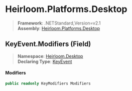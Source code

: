 # Heirloom.Platforms.Desktop

> **Framework**: .NETStandard,Version=v2.1  
> **Assembly**: [Heirloom.Platforms.Desktop][0]

## KeyEvent.Modifiers (Field)

> **Namespace**: [Heirloom.Desktop][0]  
> **Declaring Type**: [KeyEvent][1]

#### Modifiers

```cs
public readonly KeyModifiers Modifiers
```

[0]: ../../../Heirloom.Platforms.Desktop.md
[1]: ../KeyEvent.md
